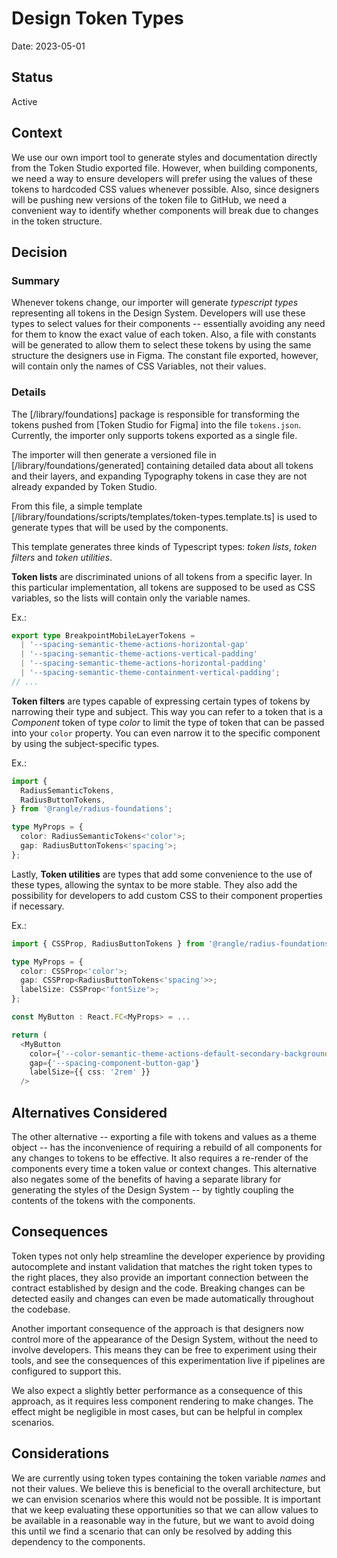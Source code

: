 # Design Token Types

Date: 2023-05-01

## Status

Active

## Context

We use our own import tool to generate styles and documentation directly from the Token Studio exported file. However, when building components, we need a way to ensure developers will prefer using the values of these tokens to hardcoded CSS values whenever possible. Also, since designers will be pushing new versions of the token file to GitHub, we need a convenient way to identify whether components will break due to changes in the token structure.

## Decision

### Summary

Whenever tokens change, our importer will generate _typescript types_ representing all tokens in the Design System. Developers will use these types to select values for their components -- essentially avoiding any need for them to know the exact value of each token. Also, a file with constants will be generated to allow them to select these tokens by using the same structure the designers use in Figma. The constant file exported, however, will contain only the names of CSS Variables, not their values.

### Details

The [/library/foundations] package is responsible for transforming the tokens pushed from [Token Studio for Figma] into the file `tokens.json`. Currently, the importer only supports tokens exported as a single file.

The importer will then generate a versioned file in [/library/foundations/generated] containing detailed data about all tokens and their layers, and expanding Typography tokens in case they are not already expanded by Token Studio.

From this file, a simple template [/library/foundations/scripts/templates/token-types.template.ts] is used to generate types that will be used by the components.

This template generates three kinds of Typescript types: _token lists_, _token filters_ and _token utilities_.

**Token lists** are discriminated unions of all tokens from a specific layer. In this particular implementation, all tokens are supposed to be used as CSS variables, so the lists will contain only the variable names.

Ex.:

```typescript
export type BreakpointMobileLayerTokens =
  | '--spacing-semantic-theme-actions-horizontal-gap'
  | '--spacing-semantic-theme-actions-vertical-padding'
  | '--spacing-semantic-theme-actions-horizontal-padding'
  | '--spacing-semantic-theme-containment-vertical-padding';
// ...
```

**Token filters** are types capable of expressing certain types of tokens by narrowing their type and subject. This way you can refer to a token that is a _Component_ token of type _color_ to limit the type of token that can be passed into your `color` property. You can even narrow it to the specific component by using the subject-specific types.

Ex.:

```typescript
import {
  RadiusSemanticTokens,
  RadiusButtonTokens,
} from '@rangle/radius-foundations';

type MyProps = {
  color: RadiusSemanticTokens<'color'>;
  gap: RadiusButtonTokens<'spacing'>;
};
```

Lastly, **Token utilities** are types that add some convenience to the use of these types, allowing the syntax to be more stable. They also add the possibility for developers to add custom CSS to their component properties if necessary.

Ex.:

```typescript
import { CSSProp, RadiusButtonTokens } from '@rangle/radius-foundations';

type MyProps = {
  color: CSSProp<'color'>;
  gap: CSSProp<RadiusButtonTokens<'spacing'>>;
  labelSize: CSSProp<'fontSize'>;
};

const MyButton : React.FC<MyProps> = ...

return (
  <MyButton
    color={'--color-semantic-theme-actions-default-secondary-background'}
    gap={'--spacing-component-button-gap'}
    labelSize={{ css: '2rem' }}
  />
```

## Alternatives Considered

The other alternative -- exporting a file with tokens and values as a theme object -- has the inconvenience of requiring a rebuild of all components for any changes to tokens to be effective. It also requires a re-render of the components every time a token value or context changes. This alternative also negates some of the benefits of having a separate library for generating the styles of the Design System -- by tightly coupling the contents of the tokens with the components.

## Consequences

Token types not only help streamline the developer experience by providing autocomplete and instant validation that matches the right token types to the right places, they also provide an important connection between the contract established by design and the code. Breaking changes can be detected easily and changes can even be made automatically throughout the codebase.

Another important consequence of the approach is that designers now control more of the appearance of the Design System, without the need to involve developers. This means they can be free to experiment using their tools, and see the consequences of this experimentation live if pipelines are configured to support this.

We also expect a slightly better performance as a consequence of this approach, as it requires less component rendering to make changes. The effect might be negligible in most cases, but can be helpful in complex scenarios.

## Considerations

We are currently using token types containing the token variable _names_ and not their values. We believe this is beneficial to the overall architecture, but we can envision scenarios where this would not be possible. It is important that we keep evaluating these opportunities so that we can allow values to be available in a reasonable way in the future, but we want to avoid doing this until we find a scenario that can only be resolved by adding this dependency to the components.
